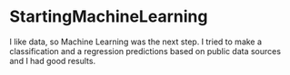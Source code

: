 # StartingMachineLearning
I like data, so Machine Learning was the next step.
I tried to make a classification and a regression predictions based on public data sources and I had good results. 
